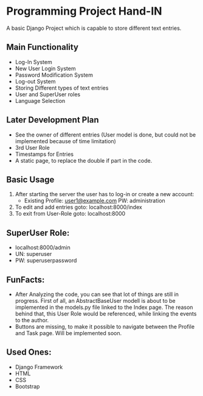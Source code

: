 # Programming Project Hand-IN

A basic Django Project which is capable to store different text entries.

## Main Functionality

- Log-In System
- New User Login System
- Password Modification System
- Log-out System
- Storing Different types of text entries
- User and SuperUser roles
- Language Selection

## Later Development Plan
- See the owner of different entries (User model is done, but could not be implemented because of time limitation)
- 3rd User Role
- Timestamps for Entries
- A static page, to replace the double if part in the code. 

## Basic Usage
1) After starting the server the user has to log-in or create a new account:
    - Existing Profile: user1@example.com PW: administration
2) To edit and add entries goto: localhost:8000/index
3) To exit from User-Role goto: localhost:8000

## SuperUser Role:
- localhost:8000/admin
- UN: superuser
- PW: superuserpassword

## FunFacts:
- After Analyzing the code, you can see that lot of things are still in progress. First of all, an AbstractBaseUser modell is about to be implemented in the models.py file linked to the Index page. The reason behind that, this User Role would be referenced, while linking the events to the author. 
- Buttons are missing, to make it possible to navigate between the Profile and Task page. Will be implemented soon. 

## Used Ones:
- Django Framework
- HTML
- CSS
- Bootstrap 